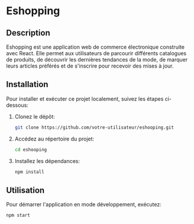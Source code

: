 # Eshopping

## Description

Eshopping est une application web de commerce électronique construite avec React. Elle permet aux utilisateurs de parcourir différents catalogues de produits, de découvrir les dernières tendances de la mode, de marquer leurs articles préférés et de s'inscrire pour recevoir des mises à jour.

## Installation

Pour installer et exécuter ce projet localement, suivez les étapes ci-dessous:

1. Clonez le dépôt:
   ```sh
   git clone https://github.com/votre-utilisateur/eshooping.git
   ```
2. Accédez au répertoire du projet:
   ```sh
   cd eshooping
   ```
3. Installez les dépendances:
   ```sh
   npm install
   ```

## Utilisation

Pour démarrer l'application en mode développement, exécutez:

```sh
npm start
```
